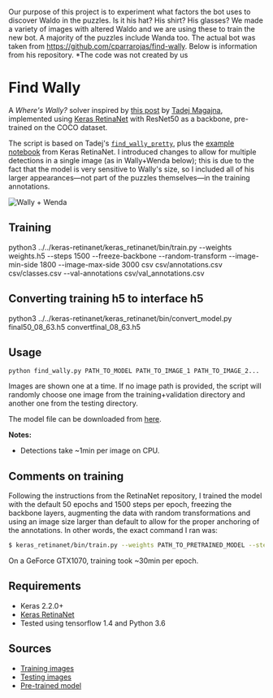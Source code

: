 Our purpose of this project is to experiment what factors the bot uses to discover Waldo in the puzzles. Is it his hat? His shirt? His glasses? We made a variety of images with altered Waldo and we are using these to train the new bot. A majority of the puzzles include Wanda too. The actual bot was taken from https://github.com/cparrarojas/find-wally. Below is information from his repository. *The code was not created by us

# Find Wally

A *Where's Wally?* solver inspired by [this post](https://towardsdatascience.com/how-to-find-wally-neural-network-eddbb20b0b90) by [Tadej Magajna](https://github.com/tadejmagajna), implemented using [Keras RetinaNet](https://github.com/fizyr/keras-retinanet) with ResNet50 as a backbone, pre-trained on the COCO dataset.

The script is based on Tadej's [`find_wally_pretty`](https://github.com/tadejmagajna/HereIsWally/blob/master/find_wally_pretty.py), plus the [example notebook](https://github.com/fizyr/keras-retinanet/blob/master/examples/ResNet50RetinaNet.ipynb) from Keras RetinaNet. I introduced changes to allow for multiple detections in a single image (as in Wally+Wenda below); this is due to the fact that the model is very sensitive to Wally's size, so I included all of his larger appearances&mdash;not part of the puzzles themselves&mdash;in the training annotations.

![Wally + Wenda](https://raw.githubusercontent.com/cparrarojas/find-wally/master/results/wallywenda.png)

## Training 
 python3 ../../keras-retinanet/keras_retinanet/bin/train.py --weights weights.h5 --steps 1500 --freeze-backbone --random-transform --image-min-side 1800 --image-max-side 3000 csv csv/annotations.csv csv/classes.csv --val-annotations csv/val_annotations.csv

## Converting training h5 to interface h5
python3 ../../keras-retinanet/keras_retinanet/bin/convert_model.py final50_08_63.h5 convertfinal_08_63.h5

## Usage
```
python find_wally.py PATH_TO_MODEL PATH_TO_IMAGE_1 PATH_TO_IMAGE_2...
```

Images are shown one at a time. If no image path is provided, the script will randomly choose one image from the training+validation directory and another one from the testing directory.

The model file can be downloaded from [here](https://github.com/cparrarojas/find-wally/releases/download/0.2/weights.h5).

**Notes:**
- Detections take ~1min per image on CPU.

## Comments on training

Following the instructions from the RetinaNet repository, I trained the model with the default 50 epochs and 1500 steps per epoch, freezing the backbone layers, augmenting the data with random transformations and using an image size larger than default to allow for the proper anchoring of the annotations. In other words, the exact command I ran was:

```bash
$ keras_retinanet/bin/train.py --weights PATH_TO_PRETRAINED_MODEL --steps 1500 --freeze-backbone --random-transform --image-min-side 1800 --image-max-side 3000 csv PATH_TO_annotations.csv PATH_TO_classes.csv --val-annotations PATH_TO_val_annotations.csv
```

On a GeForce GTX1070, training took ~30min per epoch.

## Requirements
- Keras 2.2.0+
- [Keras RetinaNet](https://github.com/fizyr/keras-retinanet)
- Tested using tensorflow 1.4 and Python 3.6

## Sources
- [Training images](https://github.com/vc1492a/Hey-Waldo)
- [Testing images](https://www.flickr.com/photos/153621475@N06/sets/72157684946674930)
- [Pre-trained model](https://github.com/fizyr/keras-retinanet/releases/download/0.3.1/resnet50_coco_best_v2.1.0.h5)
